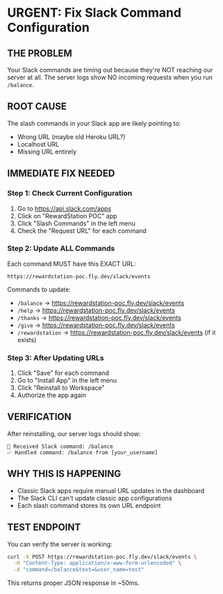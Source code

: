 # URGENT: Fix Slack Command Configuration

## THE PROBLEM
Your Slack commands are timing out because they're NOT reaching our server at all. The server logs show NO incoming requests when you run `/balance`.

## ROOT CAUSE
The slash commands in your Slack app are likely pointing to:
- Wrong URL (maybe old Heroku URL?)
- Localhost URL
- Missing URL entirely

## IMMEDIATE FIX NEEDED

### Step 1: Check Current Configuration
1. Go to https://api.slack.com/apps
2. Click on "RewardStation POC" app
3. Click "Slash Commands" in the left menu
4. Check the "Request URL" for each command

### Step 2: Update ALL Commands
Each command MUST have this EXACT URL:
```
https://rewardstation-poc.fly.dev/slack/events
```

Commands to update:
- `/balance` → https://rewardstation-poc.fly.dev/slack/events
- `/help` → https://rewardstation-poc.fly.dev/slack/events  
- `/thanks` → https://rewardstation-poc.fly.dev/slack/events
- `/give` → https://rewardstation-poc.fly.dev/slack/events
- `/rewardstation` → https://rewardstation-poc.fly.dev/slack/events (if it exists)

### Step 3: After Updating URLs
1. Click "Save" for each command
2. Go to "Install App" in the left menu
3. Click "Reinstall to Workspace"
4. Authorize the app again

## VERIFICATION
After reinstalling, our server logs should show:
```
📨 Received Slack command: /balance
✅ Handled command: /balance from [your_username]
```

## WHY THIS IS HAPPENING
- Classic Slack apps require manual URL updates in the dashboard
- The Slack CLI can't update classic app configurations
- Each slash command stores its own URL endpoint

## TEST ENDPOINT
You can verify the server is working:
```bash
curl -X POST https://rewardstation-poc.fly.dev/slack/events \
  -H "Content-Type: application/x-www-form-urlencoded" \
  -d "command=/balance&text=&user_name=test"
```

This returns proper JSON response in ~50ms.